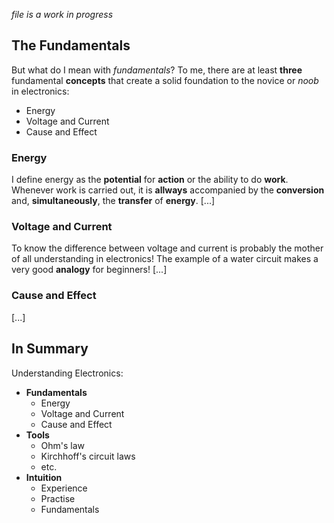 *file is a work in progress*

## The Fundamentals
But what do I mean with *fundamentals*? To me, there are at least **three** fundamental **concepts** that create a solid foundation to the novice or *noob* in electronics:
* Energy
* Voltage and Current
* Cause and Effect

### Energy
I define energy as the **potential** for **action** or the ability to do **work**. Whenever work is carried out, it is **allways** accompanied by the **conversion** and, **simultaneously**, the **transfer** of **energy**. [...]

### Voltage and Current
To know the difference between voltage and current is probably the mother of all understanding in electronics! The example of a water circuit makes a very good **analogy** for beginners! [...] 

### Cause and Effect
[...]

## In Summary
Understanding Electronics:

* **Fundamentals**
    * Energy
    * Voltage and Current
    * Cause and Effect
* **Tools**
    * Ohm's law
    * Kirchhoff's circuit laws
    * etc.
* **Intuition**
    * Experience
    * Practise
    * Fundamentals

